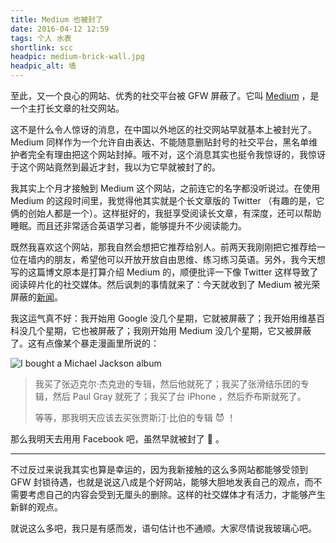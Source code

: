 ```yaml
---
title: Medium 也被封了
date: 2016-04-12 12:59
tags: 个人 水表
shortlink: scc
headpic: medium-brick-wall.jpg
headpic_alt: 墙
---
```


至此，又一个良心的网站、优秀的社交平台被 GFW 屏蔽了。它叫 [Medium](https://medium.com) ，是一个主打长文章的社交网站。

这不是什么令人惊讶的消息，在中国以外地区的社交网站早就基本上被封光了。 Medium 同样作为一个允许自由表达、不能随意删贴封号的社交平台，黑名单维护者完全有理由把这个网站封掉。<!--more-->哦不对，这个消息其实也挺令我惊讶的，我惊讶于这个网站竟然到最近才封，我以为它早就被封了的。

我其实上个月才接触到 Medium 这个网站，之前连它的名字都没听说过。在使用 Medium 的这段时间里，我觉得他其实就是个长文章版的 Twitter （有趣的是，它俩的创始人都是一个）。这样挺好的，我挺享受阅读长文章，有深度，还可以帮助睡眠。而且还非常适合英语学习者，能够提升不少阅读能力。

既然我喜欢这个网站，那我自然会想把它推荐给别人。前两天我刚刚把它推荐给一位在墙内的朋友，希望他可以开放开放自由思维、练习练习英语。另外，我今天想写的这篇博文原本是打算介绍 Medium 的，顺便批评一下像 Twitter 这样导致了阅读碎片化的社交媒体。然后讽刺的事情就来了：今天就收到了 Medium 被光荣屏蔽的[新闻](http://www.solidot.org/story?sid=47817)。

我这运气真不好：我开始用 Google 没几个星期，它就被屏蔽了；我开始用维基百科没几个星期，它也被屏蔽了；我刚开始用 Medium 没几个星期，它又被屏蔽了。这有点像某个暴走漫画里所说的：

![I bought a Michael Jackson album](https://util.fiveyellowmice.com/kamu/e70314ae1dccb055c013dc17329465ee6b5312f8/687474703a2f2f696d67312e6a6f7972656163746f722e636f6d2f706963732f706f73742f66756e6e792d70696374757265732d6175746f2d3631313730332e6a706567)

> 我买了张迈克尔·杰克逊的专辑，然后他就死了；我买了张滑结乐团的专辑，然后 Paul Gray 就死了；我买了台 iPhone ，然后乔布斯就死了。
> 
> 等等，那我明天应该去买张贾斯汀·比伯的专辑 :smiling_imp: ！

那么我明天去用用 Facebook 吧，虽然早就被封了 :ghost: 。

--------------

不过反过来说我其实也算是幸运的，因为我新接触的这么多网站都能够受领到 GFW 封锁待遇，也就是说这八成是个好网站，能够大胆地发表自己的观点，而不需要考虑自己的内容会受到无厘头的删除。这样的社交媒体才有活力，才能够产生新鲜的观点。

就说这么多吧，我只是有感而发，语句估计也不通顺。大家尽情说我玻璃心吧。

